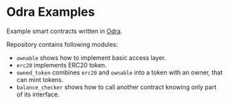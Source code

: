 # Odra Examples

Example smart contracts written in [Odra](https://github.com/odradev/odra).

Repository contains following modules:
- `ownable` shows how to implement basic access layer.
- `erc20` implements ERC20 token.
- `owned_token` combines `erc20` and `ownable` into a token with an owner, that can mint tokens.
- `balance_checker` shows how to call another contract knowing only part of its interface.
